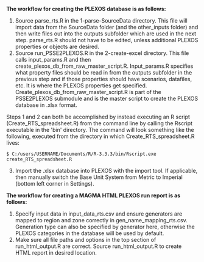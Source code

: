 **The workflow for creating the PLEXOS database is as follows:**

1.	Source parse_rts.R in the 1-parse-SourceData directory. This file will import data from the SourceData folder (and the other_inputs folder) and then write files out into the outputs subfolder which are used in the next step. parse_rts.R should not have to be edited, unless additional PLEXOS properties or objects are desired.
2.	Source run_PSSE2PLEXOS.R in the 2-create-excel directory. This file calls input_params.R and then create_plexos_db_from_raw_master_script.R. Input_params.R specifies what property files should be read in from the outputs subfolder in the previous step and if those properties should have scenarios, datafiles, etc. It is where the PLEXOS properties get specified. Create_plexos_db_from_raw_master_script.R is part of the PSSE2PLEXOS submodule and is the master script to create the PLEXOS database in .xlsx format. 

Steps 1 and 2 can both be accomplished by instead executing an R script (Create_RTS_spreadsheet.R) from the command line by calling the Rscript executable in the 'bin' directory. The command will look something like the following, executed from the directory in which Create_RTS_spreadsheet.R lives:

    $ C:/users/USERNAME/Documents/R/R-3.3.3/bin/Rscript.exe create_RTS_spreadsheet.R

3.	Import the .xlsx database into PLEXOS with the import tool. If applicable, then manually switch the Base Unit System from Metric to Imperial (bottom left corner in Settings).

**The workflow for creating a MAGMA HTML PLEXOS run report is as follows:**

1.	Specify input data in input_data_rts.csv and ensure generators are mapped to region and zone correctly in gen_name_mapping_rts.csv. Generation type can also be specified by generator here, otherwise the PLEXOS categories in the database will be used by default.
2.	Make sure all file paths and options in the top section of run_html_output.R are correct. Source run_html_output.R to create HTML report in desired location.
